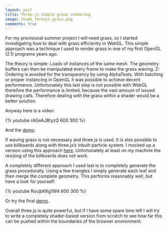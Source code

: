 ```yaml
---
layout: post
title: Three.js simple grass rendering
image: thumb_threejs_grass.png
comments: true
---
```

For my provisional summer project I will need grass, so I started investigating how to deal with grass efficiently in WebGL. This simple approach was a technique I used to render grass in one of my first OpenGL (2.1) programs years ago.

The theory is simple: Loads of instances of the same mesh. The geometry buffers can then be manipulated every frame to make the grass waving. Z-Ordering is avoided for the transparency by using AlphaTests. With batching or proper instancing in OpenGL it was possible to achieve decent performance. Unfortunately this last step is not possible with WebGL therefore the performance is limited, because the vast amount of issued drawing calls. Therefore dealing with the grass within a shader would be a better solution.

Anyway here is a video:

{% youtube rAGeAJ8tyzQ 600 300 %}

And the [demo](https://dl.dropbox.com/u/43243793/examples/webgl_geometry_grass.html).

If waving grass is not necessary and three.js is used. It is also possible to use billboards along with three.js’s inbuilt particle system. I mocked up a version using this approach [here](https://dl.dropbox.com/u/43243793/examples/webgl_particles_grass.html). Unfortunately at least on my machine the resizing of the billboards does not work.

A completely different approach I used last is to completely generate the grass procedurally. Using a few triangles I simply generate each leaf and then merge the complete geometry. This performs reasonably well, but have a look for yourself:

{% youtube RocjbKKg1W4 600 300 %}

Or try the final [demo](https://dl.dropbox.com/u/43243793/examples/webgl_shader_grass.html).

Overall three.js is quite powerful, but if I have some spare time left I will try to write a completely shader-based version from scratch to see how far this can be pushed within the boundaries of the browser environment.